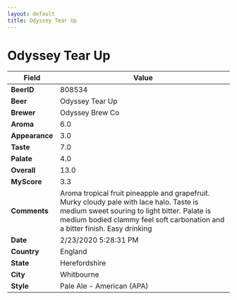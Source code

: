 ```yaml
---
layout: default
title: Odyssey Tear Up
---
```


# Odyssey Tear Up

| Field         | Value     |
|---------------|-----------|
| **BeerID** | 808534 |
| **Beer** | Odyssey Tear Up |
| **Brewer** | Odyssey Brew Co |
| **Aroma** | 6.0 |
| **Appearance** | 3.0 |
| **Taste** | 7.0 |
| **Palate** | 4.0 |
| **Overall** | 13.0 |
| **MyScore** | 3.3 |
| **Comments** | Aroma tropical fruit pineapple and grapefruit.  Murky cloudy pale with lace halo. Taste is medium sweet souring to light bitter. Palate is medium bodied clammy feel soft carbonation and a bitter finish. Easy drinking |
| **Date** | 2/23/2020 5:28:31 PM |
| **Country** | England |
| **State** | Herefordshire |
| **City** | Whitbourne |
| **Style** | Pale Ale - American (APA) |
